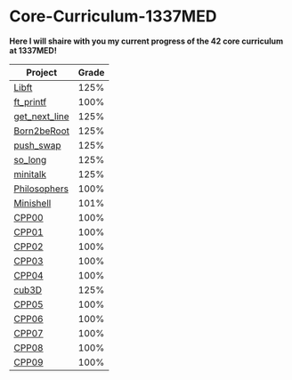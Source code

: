# Core-Curriculum-1337MED
**Here I will shaire with you my current progress of the 42 core curriculum at 1337MED!**

|Project|Grade
|--|--|
|[Libft](https://github.com/42-adbouras/libft-1337MED)          | 125% |
|[ft_printf](https://github.com/42-adbouras/ft_printf-1337MED)  | 100% |
|[get_next_line](https://github.com/42-adbouras/get_next_line-1337MED)  | 125% |
|[Born2beRoot](https://github.com/42-adbouras/Born2beroot-1337MED)  | 125% |
|[push_swap](https://github.com/42-adbouras/push_swap-1337MED)  | 125% |
|[so_long](https://github.com/42-adbouras/so_long-1337MED)  | 125% |
|[minitalk](https://github.com/42-adbouras/minitalk-1337MED)  | 125% |
|[Philosophers](https://github.com/42-adbouras/Philosophers-1337MED)  | 100% |
|[Minishell](https://github.com/42-adbouras/Minishell-1337MED)  | 101% |
|[CPP00](https://github.com/42-adbouras/CPP00_1337MED)  | 100% |
|[CPP01](https://github.com/42-adbouras/CPP01_1337MED)  | 100% |
|[CPP02](https://github.com/42-adbouras/CPP02_1337MED)  | 100% |
|[CPP03](https://github.com/42-adbouras/CPP03_1337MED)  | 100% |
|[CPP04](https://github.com/42-adbouras/CPP04-1337MED)  | 100% |
|[cub3D](https://github.com/42-adbouras/cub3D_1337MED)  | 125% |
|[CPP05](https://github.com/42-adbouras/CPP05-1337MED)  | 100% |
|[CPP06](https://github.com/42-adbouras/CPP06-1337MED)  | 100% |
|[CPP07](https://github.com/42-adbouras/CPP07-1337MED)  | 100% |
|[CPP08](https://github.com/42-adbouras/CPP08-1337MED)  | 100% |
|[CPP09](https://github.com/42-adbouras/CPP09-1337MED)  | 100% |

